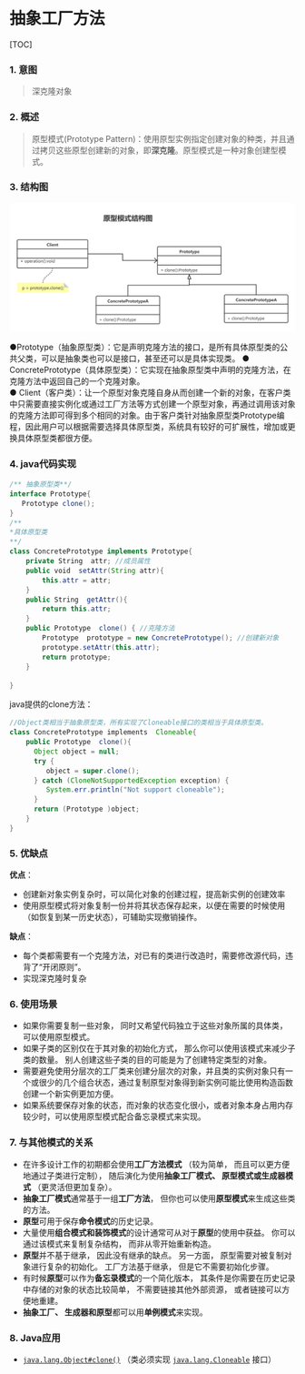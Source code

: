 # 抽象工厂方法

[TOC]

### 1. 意图

>深克隆对象

### 2. 概述

>原型模式(Prototype  Pattern)：使用原型实例指定创建对象的种类，并且通过拷贝这些原型创建新的对象，即**深克隆**。原型模式是一种对象创建型模式。 

### 3. 结构图

![](img\5_原型模式_结构图.png)

●Prototype（抽象原型类）：它是声明克隆方法的接口，是所有具体原型类的公共父类，可以是抽象类也可以是接口，甚至还可以是具体实现类。
● ConcretePrototype（具体原型类）：它实现在抽象原型类中声明的克隆方法，在克隆方法中返回自己的一个克隆对象。    
● Client（客户类）：让一个原型对象克隆自身从而创建一个新的对象，在客户类中只需要直接实例化或通过工厂方法等方式创建一个原型对象，再通过调用该对象的克隆方法即可得到多个相同的对象。由于客户类针对抽象原型类Prototype编程，因此用户可以根据需要选择具体原型类，系统具有较好的可扩展性，增加或更换具体原型类都很方便。

### 4. java代码实现



```java
/** 抽象原型类**/
interface Prototype{
   Prototype clone();
}
/**
*具体原型类
**/
class ConcretePrototype implements Prototype{
    private String  attr; //成员属性
    public void  setAttr(String attr){
        this.attr = attr;
    }
    public String  getAttr(){
        return this.attr;
    }
    public Prototype  clone() { //克隆方法
        Prototype  prototype = new ConcretePrototype(); //创建新对象
        prototype.setAttr(this.attr);
        return prototype;
    }

}
```

java提供的clone方法：

```java
//Object类相当于抽象原型类，所有实现了Cloneable接口的类相当于具体原型类。
class ConcretePrototype implements  Cloneable{
    public Prototype  clone(){
      Object object = null;
      try {
         object = super.clone();
      } catch (CloneNotSupportedException exception) {
         System.err.println("Not support cloneable");
      }
      return (Prototype )object;
    }
}
```



### 5. 优缺点

**优点**：

- 创建新对象实例复杂时，可以简化对象的创建过程，提高新实例的创建效率
- 使用原型模式将对象复制一份并将其状态保存起来，以便在需要的时候使用（如恢复到某一历史状态），可辅助实现撤销操作。

**缺点**：

- 每个类都需要有一个克隆方法，对已有的类进行改造时，需要修改源代码，违背了“开闭原则”。
- 实现深克隆时复杂

### 6. 使用场景

-  如果你需要复制一些对象， 同时又希望代码独立于这些对象所属的具体类， 可以使用原型模式。 
-  如果子类的区别仅在于其对象的初始化方式， 那么你可以使用该模式来减少子类的数量。 别人创建这些子类的目的可能是为了创建特定类型的对象。
- 需要避免使用分层次的工厂类来创建分层次的对象，并且类的实例对象只有一个或很少的几个组合状态，通过复制原型对象得到新实例可能比使用构造函数创建一个新实例更加方便。
- 如果系统要保存对象的状态，而对象的状态变化很小，或者对象本身占用内存较少时，可以使用原型模式配合备忘录模式来实现。 

### 7. 与其他模式的关系

- 在许多设计工作的初期都会使用**工厂方法模式** （较为简单， 而且可以更方便地通过子类进行定制）， 随后演化为使用**抽象工厂模式、 原型模式或生成器模式** （更灵活但更加复杂）。
- **抽象工厂模式**通常基于一组**工厂方法**， 但你也可以使用**原型模式**来生成这些类的方法。
- **原型**可用于保存**命令模式**的历史记录。
- 大量使用**组合模式和装饰模式**的设计通常可从对于**原型**的使用中获益。 你可以通过该模式来复制复杂结构， 而非从零开始重新构造。
- **原型**并不基于继承， 因此没有继承的缺点。 另一方面， 原型需要对被复制对象进行复杂的初始化。 工厂方法基于继承， 但是它不需要初始化步骤。
- 有时候**原型**可以作为**备忘录模式**的一个简化版本， 其条件是你需要在历史记录中存储的对象的状态比较简单， 不需要链接其他外部资源， 或者链接可以方便地重建。
- **抽象工厂、 生成器和原型**都可以用**单例模式**来实现。

### 8. Java应用

- [`java.lang.Object#clone()`](http://docs.oracle.com/javase/8/docs/api/java/lang/Object.html#clone--) （类必须实现 [`java.lang.Cloneable`](http://docs.oracle.com/javase/8/docs/api/java/lang/Cloneable.html) 接口）